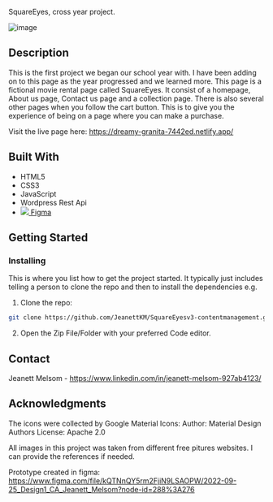 SquareEyes, cross year project.

![image](https://user-images.githubusercontent.com/52622303/164316813-4b12d99f-aeb7-4069-85cf-e72b3a50ac99.png)

## Description

This is the first project we began our school year with. I have been adding on to this page as the year progressed and we learned more. This page is a fictional movie rental page called SquareEyes. It consist of a homepage, About us page, Contact us page and a collection page. There is also several other pages when you follow the cart button. This is to give you the experience of being on a page where you can make a purchase.

Visit the live page here: https://dreamy-granita-7442ed.netlify.app/

## Built With

- HTML5
- CSS3
- JavaScript
- Wordpress Rest Api
- <a href="https://www.figma.com/"><img src="https://raw.githubusercontent.com/rahuldkjain/github-profile-readme-generator/master/src/images/icons/Social/facebook.svg>"> Figma </a>

## Getting Started

### Installing

This is where you list how to get the project started. It typically just includes telling a person to clone the repo and then to install the dependencies e.g.

1. Clone the repo:

```bash
git clone https://github.com/JeanettKM/SquareEyesv3-contentmanagement.git
```

2. Open the Zip File/Folder with your preferred Code editor.


## Contact

Jeanett Melsom - https://www.linkedin.com/in/jeanett-melsom-927ab4123/


## Acknowledgments

The icons were collected by Google Material Icons:
Author:
Material Design Authors
License:
Apache 2.0

All images in this project was taken from different free pitures websites.
I can provide the references if needed.

Prototype created in figma: https://www.figma.com/file/kQTNnQY5rm2FjiN9LSAOPW/2022-09-25_Design1_CA_Jeanett_Melsom?node-id=288%3A276
